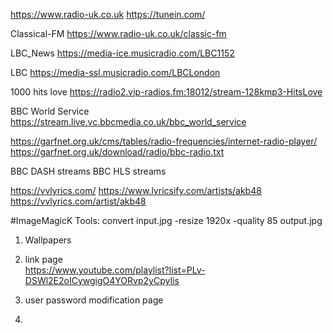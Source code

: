 https://www.radio-uk.co.uk
https://tunein.com/

Classical-FM
https://www.radio-uk.co.uk/classic-fm

LBC_News
https://media-ice.musicradio.com/LBC1152

LBC
https://media-ssl.musicradio.com/LBCLondon


1000 hits love
https://radio2.vip-radios.fm:18012/stream-128kmp3-HitsLove


BBC World Service 
https://stream.live.vc.bbcmedia.co.uk/bbc_world_service



https://garfnet.org.uk/cms/tables/radio-frequencies/internet-radio-player/
https://garfnet.org.uk/download/radio/bbc-radio.txt

BBC DASH streams
BBC HLS streams


https://vvlyrics.com/
https://www.lyricsify.com/artists/akb48
https://vvlyrics.com/artist/akb48

#ImageMagicK Tools:
convert input.jpg -resize 1920x -quality 85 output.jpg




1. Wallpapers 

2. link page  
https://www.youtube.com/playlist?list=PLv-DSWl2E2oICywgigO4YORvp2yCpyIis

3. user password modification page

4. 